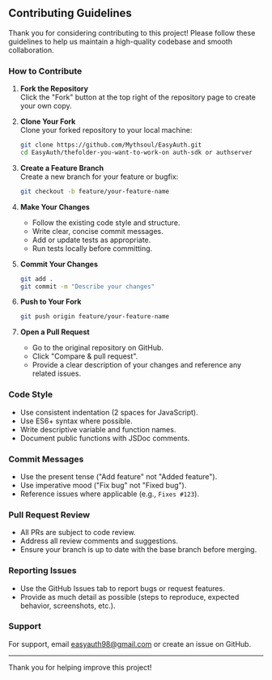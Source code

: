## Contributing Guidelines

Thank you for considering contributing to this project! Please follow these guidelines to help us maintain a high-quality codebase and smooth collaboration.

### How to Contribute

1. **Fork the Repository**  
   Click the "Fork" button at the top right of the repository page to create your own copy.

2. **Clone Your Fork**  
   Clone your forked repository to your local machine:
   ```bash
   git clone https://github.com/Mythsoul/EasyAuth.git
   cd EasyAuth/thefolder-you-want-to-work-on auth-sdk or authserver
   ```

3. **Create a Feature Branch**  
   Create a new branch for your feature or bugfix:
   ```bash
   git checkout -b feature/your-feature-name
   ```

4. **Make Your Changes**  
   - Follow the existing code style and structure.
   - Write clear, concise commit messages.
   - Add or update tests as appropriate.
   - Run tests locally before committing.

5. **Commit Your Changes**  
   ```bash
   git add .
   git commit -m "Describe your changes"
   ```

6. **Push to Your Fork**  
   ```bash
   git push origin feature/your-feature-name
   ```

7. **Open a Pull Request**  
   - Go to the original repository on GitHub.
   - Click "Compare & pull request".
   - Provide a clear description of your changes and reference any related issues.

### Code Style

- Use consistent indentation (2 spaces for JavaScript).
- Use ES6+ syntax where possible.
- Write descriptive variable and function names.
- Document public functions with JSDoc comments.

### Commit Messages

- Use the present tense ("Add feature" not "Added feature").
- Use imperative mood ("Fix bug" not "Fixed bug").
- Reference issues where applicable (e.g., `Fixes #123`).

### Pull Request Review

- All PRs are subject to code review.
- Address all review comments and suggestions.
- Ensure your branch is up to date with the base branch before merging.

### Reporting Issues

- Use the GitHub Issues tab to report bugs or request features.
- Provide as much detail as possible (steps to reproduce, expected behavior, screenshots, etc.).

### Support

For support, email [easyauth98@gmail.com](mailto:easyauth98@gmail.com) or create an issue on GitHub.

---

Thank you for helping improve this project!